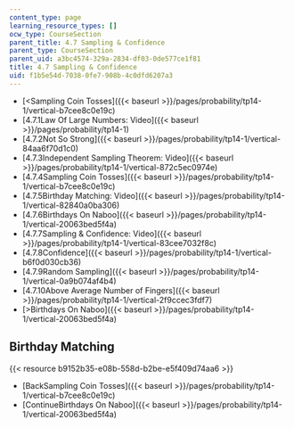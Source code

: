 ```yaml
---
content_type: page
learning_resource_types: []
ocw_type: CourseSection
parent_title: 4.7 Sampling & Confidence
parent_type: CourseSection
parent_uid: a3bc4574-329a-2834-df03-0de577ce1f81
title: 4.7 Sampling & Confidence
uid: f1b5e54d-7038-0fe7-908b-4c0dfd6207a3
---
```


*   [\<Sampling Coin Tosses]({{< baseurl >}}/pages/probability/tp14-1/vertical-b7cee8c0e19c)
*   [4.7.1Law Of Large Numbers: Video]({{< baseurl >}}/pages/probability/tp14-1)
*   [4.7.2Not So Strong]({{< baseurl >}}/pages/probability/tp14-1/vertical-84aa6f70d1c0)
*   [4.7.3Independent Sampling Theorem: Video]({{< baseurl >}}/pages/probability/tp14-1/vertical-872c5ec0974e)
*   [4.7.4Sampling Coin Tosses]({{< baseurl >}}/pages/probability/tp14-1/vertical-b7cee8c0e19c)
*   [4.7.5Birthday Matching: Video]({{< baseurl >}}/pages/probability/tp14-1/vertical-82840a0ba306)
*   [4.7.6Birthdays On Naboo]({{< baseurl >}}/pages/probability/tp14-1/vertical-20063bed5f4a)
*   [4.7.7Sampling & Confidence: Video]({{< baseurl >}}/pages/probability/tp14-1/vertical-83cee7032f8c)
*   [4.7.8Confidence]({{< baseurl >}}/pages/probability/tp14-1/vertical-b6f0d030cb36)
*   [4.7.9Random Sampling]({{< baseurl >}}/pages/probability/tp14-1/vertical-0a9b074af4b4)
*   [4.7.10Above Average Number of Fingers]({{< baseurl >}}/pages/probability/tp14-1/vertical-2f9ccec3fdf7)
*   [\>Birthdays On Naboo]({{< baseurl >}}/pages/probability/tp14-1/vertical-20063bed5f4a)

Birthday Matching
-----------------

{{< resource b9152b35-e08b-558d-b2be-e5f409d74aa6 >}}

*   [BackSampling Coin Tosses]({{< baseurl >}}/pages/probability/tp14-1/vertical-b7cee8c0e19c)
*   [ContinueBirthdays On Naboo]({{< baseurl >}}/pages/probability/tp14-1/vertical-20063bed5f4a)